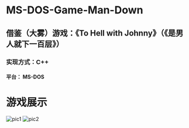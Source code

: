 # MS-DOS-Game-Man-Down
## 借鉴（大雾）游戏：《To Hell with Johnny》（《是男人就下一百层》）
### 实现方式：C++
#### 平台： MS-DOS
# 游戏展示
![pic1](/Picture/20170729111209524.jpg)
![pic2](/Picture/20170729111216889.jpg)
